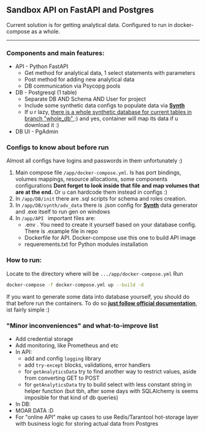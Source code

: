 ## Sandbox API on FastAPI and Postgres
Current solution is for getting analytical data.
Configured to run in docker-compose as a whole.

---
### Components and main features:
* API - Python FastAPI
  * Get method for analytical data, 1 select statements with parameters
  * Post method for adding new analytical data
  * DB communication via Psycopg pools
* DB - Postgresql (1 table)
  * Separate DB AND Schema AND User for project
  * Include some synthetic data configs to populate data via <a href="https://www.getsynth.com/" class="external-link" target="_blank">**Synth**</a>
  * If u r lazy, <a href="https://github.com/S0llCap/FastApi_Postgres_SND/tree/whole_db/app/DB/data" class="external-link" target="_blank">there is a whole synthetic database for current tables in branch "whole_db" </a> :)
and yes, container will map its data  if u download it :)
* DB UI - PgAdmin

### Configs to know about before run
Almost all configs have logins and passwords in them unfortunately :)
1. Main compose file ```/app/docker-compose.yml```. Is has port bindings, volumes mappings, resource allocations, some components configurations
  **Dont forget to look inside that file and map volumes that are at the end.** Or u can hardcode them instead in configs :)
3. In ```/app/DB/init``` there are .sql scripts for schema and roles creation.
4. In ```/app/DB/synth/adv_data``` there is .json config for <a href="https://www.getsynth.com/" class="external-link" target="_blank">**Synth**</a> data generator and .exe itself to run gen on windows
6. In ```/app/API ``` important files are:
   * .env . You need to create it yourself based on your database config. There is .example file in repo
   * Dockerfile for API. Docker-compose use this one to build API image
   * requerements.txt for Python modules installation

### How to run:
Locate to the directory where will be ```.../app/docker-compose.yml```
Run 
```bash
docker-compose -f docker-compose.yml up --build -d
```
If you want to generate some data into database yourself, you should do that before run the containers.
To do so <a href="https://www.getsynth.com/docs/blog/2021/03/09/postgres-data-gen#using-a-data-generator-like-synth" class="external-link" target="_blank">**just follow official documentation**</a>, ist fairly simple :)

### "Minor inconveniences" and what-to-improve list
* Add credential storage
* Add monitoring, like Prometheus and etc
* In API:
  * add and config ```logging``` library
  * add ```try-except``` blocks, validations, error handlers
  * for ```getAnalyticsData``` try to find another way to restrict values, aside from converting GET to POST
  * for ```getAnalyticsData``` try to build select with less constant string in helper function (but tbh, after some days with SQLAlchemy is seems imposible for that kind of db queries)
* In DB:
 * MOAR DATA :D
 * For "online API" make up cases to use Redis/Tarantool hot-storage layer with business logic for storing actual data from Postgres

